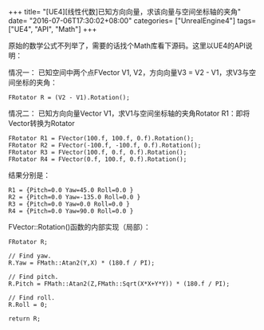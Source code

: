 +++
title= "[UE4][线性代数]已知方向向量，求该向量与空间坐标轴的夹角"
date= "2016-07-06T17:30:02+08:00"
categories= ["UnrealEngine4"]
tags= ["UE4", "API", "Math"]
+++


原始的数学公式不列举了，需要的话找个Math库看下源码。这里以UE4的API说明：

情况一：
已知空间中两个点FVector V1, V2，方向向量V3 = V2 - V1，求V3与空间坐标的夹角：

    FRotator R = (V2 - V1).Rotation();

情况二：
已知方向向量Vector V1，求V1与空间坐标轴的夹角Rotator R1：即将Vector转换为Rotator

    FRotator R1 = FVector(100.f, 100.f, 0.f).Rotation();
    FRotator R2 = FVector(-100.f, -100.f, 0.f).Rotation();
    FRotator R3 = FVector(100.f, 0.f, 0.f).Rotation();
    FRotator R4 = FVector(0.f, 100.f, 0.f).Rotation();

结果分别是：

    R1 = {Pitch=0.0 Yaw=45.0 Roll=0.0 }
    R2 = {Pitch=0.0 Yaw=-135.0 Roll=0.0 }
    R3 = {Pitch=0.0 Yaw=0.0 Roll=0.0 }
    R4 = {Pitch=0.0 Yaw=90.0 Roll=0.0 }


FVector::Rotation()函数的内部实现（局部）：

    FRotator R;

    // Find yaw.
    R.Yaw = FMath::Atan2(Y,X) * (180.f / PI);

    // Find pitch.
    R.Pitch = FMath::Atan2(Z,FMath::Sqrt(X*X+Y*Y)) * (180.f / PI);

    // Find roll.
    R.Roll = 0;

    return R;